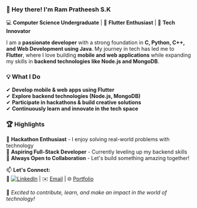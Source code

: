 ### 👋 Hey there! I'm Ram Pratheesh S.K  

💻 **Computer Science Undergraduate** | 🚀 **Flutter Enthusiast** | 🎯 **Tech Innovator**  

I am a **passionate developer** with a strong foundation in **C, Python, C++, and Web Development using Java**. My journey in tech has led me to **Flutter**, where I love building **mobile and web applications** while expanding my skills in **backend technologies like Node.js and MongoDB**.  

### 💡 What I Do  
✔ **Develop mobile & web apps using Flutter**  
✔ **Explore backend technologies (Node.js, MongoDB)**  
✔ **Participate in hackathons & build creative solutions**  
✔ **Continuously learn and innovate in the tech space**  

### 🏆 Highlights  
🔹 **Hackathon Enthusiast** - I enjoy solving real-world problems with technology  
🔹 **Aspiring Full-Stack Developer** - Currently leveling up my backend skills  
🔹 **Always Open to Collaboration** - Let's build something amazing together!  

📫 **Let's Connect:**  
💼 [![LinkedIn](https://img.shields.io/badge/LinkedIn-0077B5?style=for-the-badge&logo=linkedin&logoColor=white)](https://www.linkedin.com/in/rampratheeshsk/) | ✉️ [Email](#) | 🌐 [Portfolio](#)  

🚀 *Excited to contribute, learn, and make an impact in the world of technology!*  
